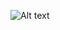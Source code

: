 ![Alt text](https://github.com/biddu7/biddu7/assets/27678248/e1c83a00-1c06-4f38-9514-cb3ae355ee10 "Please click me")
